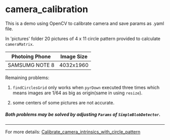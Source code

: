 # camera_calibration
This is a demo using OpenCV to calibrate camera and save params as .yaml file.

In 'pictures' folder 20 pictures of 4 x 11 circle pattern provided to calculate `cameraMatrix`.

|Photoing Phone|Image Size|
|-|-|
|SAMSUMG NOTE 8|4032x1960|

Remaining problems:
1. `findCirclesGrid` only works when `pyrDown` executed three times which means images are 1/64 as big as origin(same  in using `resize`).

2. some centers of some pictures are not accurate.
##### Both problems may be solved by adjusting `Params` of `SimpleBlobDetector`.


---------
For more details: [Calibrate_camera_intrinsics_with_circle_pattern](https://github.com/SsisyphusTao/camera_calibration/blob/master/Calibrate_camera_intrinsics_with_circle_pattern.pdf)
